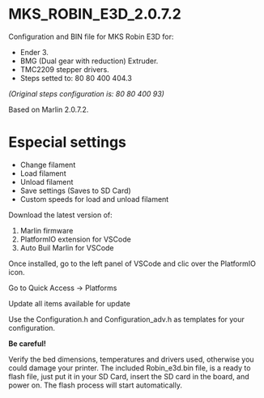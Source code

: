 # MKS_ROBIN_E3D_2.0.7.2
Configuration and BIN file for MKS Robin E3D for:
- Ender 3.
- BMG (Dual gear with reduction) Extruder.
- TMC2209 stepper drivers.
- Steps setted to: 80 80 400 404.3 

*(Original steps configuration is: 80 80 400 93)*

Based on Marlin 2.0.7.2.

# Especial settings

- Change filament
- Load filament
- Unload filament
- Save settings (Saves to SD Card)
- Custom speeds for load and unload filament

Download the latest version of:

1. Marlin firmware
2. PlatformIO extension for VSCode
3. Auto Buil Marlin for VSCode

Once installed, go to the left panel of VSCode and clic over the PlatformIO icon.

Go to Quick Access -> Platforms

Update all items available for update

Use the Configuration.h and Configuration_adv.h as templates for your configuration. 

**Be careful!**

Verify the bed dimensions, temperatures and drivers used, otherwise you could damage your printer. 
The included Robin_e3d.bin file, is a ready to flash file, just put it in your SD Card, insert the
SD card in the board, and power on. The flash process will start automatically. 
